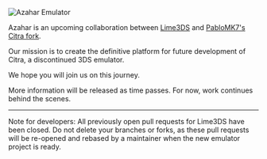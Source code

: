 ![Azahar Emulator](https://azahar-emu.org/resources/images/logo/azahar-name-and-logo.svg)

Azahar is an upcoming collaboration between [Lime3DS](https://github.com/Lime3DS/lime3ds-archive) and [PabloMK7's Citra fork](https://github.com/PabloMK7/citra).

Our mission is to create the definitive platform for future development of Citra, a discontinued 3DS emulator.

We hope you will join us on this journey.

More information will be released as time passes. For now, work continues behind the scenes.

---
Note for developers: All previously open pull requests for Lime3DS have been closed. Do not delete your branches or forks, as these pull requests will be re-opened and rebased by a maintainer when the new emulator project is ready.
